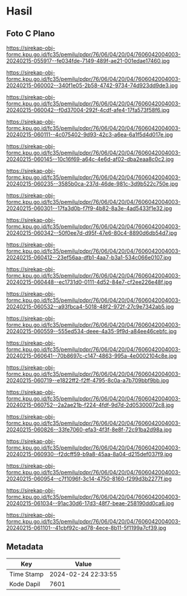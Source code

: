 # Hasil

## Foto C Plano

https://sirekap-obj-formc.kpu.go.id/fc35/pemilu/pdpr/76/06/04/20/04/7606042004003-20240215-055917--fe034fde-7149-489f-ae21-001edae17460.jpg

https://sirekap-obj-formc.kpu.go.id/fc35/pemilu/pdpr/76/06/04/20/04/7606042004003-20240215-060002--340f1e05-2b58-4742-9734-74d923dd9de3.jpg

https://sirekap-obj-formc.kpu.go.id/fc35/pemilu/pdpr/76/06/04/20/04/7606042004003-20240215-060042--f0d37004-292f-4cdf-afe4-17fa573f58f6.jpg

https://sirekap-obj-formc.kpu.go.id/fc35/pemilu/pdpr/76/06/04/20/04/7606042004003-20240215-060111--4c075402-9d93-42c3-a6ea-6a1f5d4d017e.jpg

https://sirekap-obj-formc.kpu.go.id/fc35/pemilu/pdpr/76/06/04/20/04/7606042004003-20240215-060145--10c16f69-a64c-4e6d-af02-dba2eaa8c0c2.jpg

https://sirekap-obj-formc.kpu.go.id/fc35/pemilu/pdpr/76/06/04/20/04/7606042004003-20240215-060235--3585b0ca-237d-46de-981c-3d9b522c750e.jpg

https://sirekap-obj-formc.kpu.go.id/fc35/pemilu/pdpr/76/06/04/20/04/7606042004003-20240215-060301--17fa3d0b-f7f9-4b82-8a3e-4ad5433f1e32.jpg

https://sirekap-obj-formc.kpu.go.id/fc35/pemilu/pdpr/76/06/04/20/04/7606042004003-20240215-060342--50f0ee7d-d95f-47e6-80c4-8890d6db54d7.jpg

https://sirekap-obj-formc.kpu.go.id/fc35/pemilu/pdpr/76/06/04/20/04/7606042004003-20240215-060412--23ef56aa-dfb1-4aa7-b3a1-534c066e0107.jpg

https://sirekap-obj-formc.kpu.go.id/fc35/pemilu/pdpr/76/06/04/20/04/7606042004003-20240215-060448--ec1731d0-0111-4d52-84e7-cf2ee226e48f.jpg

https://sirekap-obj-formc.kpu.go.id/fc35/pemilu/pdpr/76/06/04/20/04/7606042004003-20240215-060532--a93fbca4-5018-48f2-972f-27c9e7342ab5.jpg

https://sirekap-obj-formc.kpu.go.id/fc35/pemilu/pdpr/76/06/04/20/04/7606042004003-20240215-060559--555ed534-deee-4a35-9f9d-a84ee46cebfc.jpg

https://sirekap-obj-formc.kpu.go.id/fc35/pemilu/pdpr/76/06/04/20/04/7606042004003-20240215-060641--70b8697c-c147-4863-995a-4e0002104c8e.jpg

https://sirekap-obj-formc.kpu.go.id/fc35/pemilu/pdpr/76/06/04/20/04/7606042004003-20240215-060719--e1822ff2-f2ff-4795-8c0a-a7b709bbf9bb.jpg

https://sirekap-obj-formc.kpu.go.id/fc35/pemilu/pdpr/76/06/04/20/04/7606042004003-20240215-060752--2a2ae21b-f224-4fdf-9d7d-2d05300072c8.jpg

https://sirekap-obj-formc.kpu.go.id/fc35/pemilu/pdpr/76/06/04/20/04/7606042004003-20240215-060826--33fe7060-efa3-4f3f-8e8f-72c91ba2d98a.jpg

https://sirekap-obj-formc.kpu.go.id/fc35/pemilu/pdpr/76/06/04/20/04/7606042004003-20240215-060930--f2dcff59-b9a8-45aa-8a04-d215def037f9.jpg

https://sirekap-obj-formc.kpu.go.id/fc35/pemilu/pdpr/76/06/04/20/04/7606042004003-20240215-060954--c7f1096f-3c14-4750-8160-f299d3b2277f.jpg

https://sirekap-obj-formc.kpu.go.id/fc35/pemilu/pdpr/76/06/04/20/04/7606042004003-20240215-061034--91ac30d6-17d3-48f7-beae-258190dd0ca6.jpg

https://sirekap-obj-formc.kpu.go.id/fc35/pemilu/pdpr/76/06/04/20/04/7606042004003-20240215-061101--41cbf92c-ad78-4ece-8b11-5f1199a7cf39.jpg


## Metadata

| Key        | Value               |
| ---------- | ------------------- |
| Time Stamp | 2024-02-24 22:33:55 |
| Kode Dapil | 7601                |



